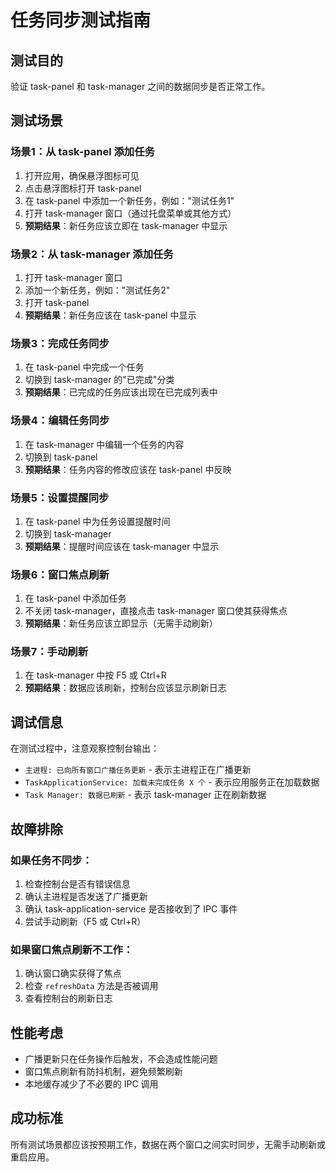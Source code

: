 # 任务同步测试指南

## 测试目的
验证 task-panel 和 task-manager 之间的数据同步是否正常工作。

## 测试场景

### 场景1：从 task-panel 添加任务
1. 打开应用，确保悬浮图标可见
2. 点击悬浮图标打开 task-panel
3. 在 task-panel 中添加一个新任务，例如："测试任务1"
4. 打开 task-manager 窗口（通过托盘菜单或其他方式）
5. **预期结果**：新任务应该立即在 task-manager 中显示

### 场景2：从 task-manager 添加任务
1. 打开 task-manager 窗口
2. 添加一个新任务，例如："测试任务2"
3. 打开 task-panel
4. **预期结果**：新任务应该在 task-panel 中显示

### 场景3：完成任务同步
1. 在 task-panel 中完成一个任务
2. 切换到 task-manager 的"已完成"分类
3. **预期结果**：已完成的任务应该出现在已完成列表中

### 场景4：编辑任务同步
1. 在 task-manager 中编辑一个任务的内容
2. 切换到 task-panel
3. **预期结果**：任务内容的修改应该在 task-panel 中反映

### 场景5：设置提醒同步
1. 在 task-panel 中为任务设置提醒时间
2. 切换到 task-manager
3. **预期结果**：提醒时间应该在 task-manager 中显示

### 场景6：窗口焦点刷新
1. 在 task-panel 中添加任务
2. 不关闭 task-manager，直接点击 task-manager 窗口使其获得焦点
3. **预期结果**：新任务应该立即显示（无需手动刷新）

### 场景7：手动刷新
1. 在 task-manager 中按 F5 或 Ctrl+R
2. **预期结果**：数据应该刷新，控制台应该显示刷新日志

## 调试信息
在测试过程中，注意观察控制台输出：
- `主进程: 已向所有窗口广播任务更新` - 表示主进程正在广播更新
- `TaskApplicationService: 加载未完成任务 X 个` - 表示应用服务正在加载数据
- `Task Manager: 数据已刷新` - 表示 task-manager 正在刷新数据

## 故障排除

### 如果任务不同步：
1. 检查控制台是否有错误信息
2. 确认主进程是否发送了广播更新
3. 确认 task-application-service 是否接收到了 IPC 事件
4. 尝试手动刷新（F5 或 Ctrl+R）

### 如果窗口焦点刷新不工作：
1. 确认窗口确实获得了焦点
2. 检查 `refreshData` 方法是否被调用
3. 查看控制台的刷新日志

## 性能考虑
- 广播更新只在任务操作后触发，不会造成性能问题
- 窗口焦点刷新有防抖机制，避免频繁刷新
- 本地缓存减少了不必要的 IPC 调用

## 成功标准
所有测试场景都应该按预期工作，数据在两个窗口之间实时同步，无需手动刷新或重启应用。